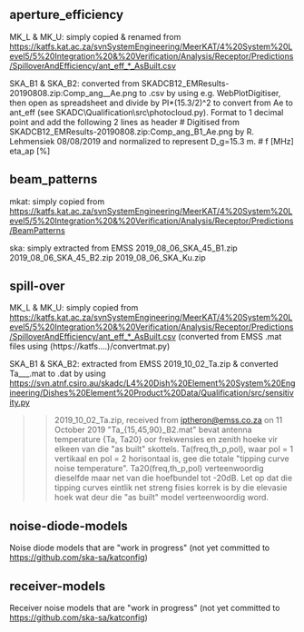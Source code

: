 aperture_efficiency
-------------------
MK_L & MK_U: simply copied & renamed from https://katfs.kat.ac.za/svnSystemEngineering/MeerKAT/4%20System%20Level5/5%20Integration%20&%20Verification/Analysis/Receptor/Predictions/SpilloverAndEfficiency/ant_eff_*_AsBuilt.csv

SKA_B1 & SKA_B2: converted from SKADCB12_EMResults-20190808.zip:Comp_ang__Ae.png to .csv by using e.g. WebPlotDigitiser, then open as spreadsheet and divide by PI*(15.3/2)^2 to convert from Ae to ant_eff (see SKADC\Qualification\src\photocloud.py).
Format to 1 decimal point and add the following 2 lines as header
    # Digitised from SKADCB12_EMResults-20190808.zip:Comp_ang_B1_Ae.png by R. Lehmensiek 08/08/2019 and normalized to represent D_g=15.3 m.
    # f [MHz]	eta_ap [%]



beam_patterns
-------------
mkat: simply copied from https://katfs.kat.ac.za/svnSystemEngineering/MeerKAT/4%20System%20Level5/5%20Integration%20&%20Verification/Analysis/Receptor/Predictions/BeamPatterns

ska: simply extracted from EMSS 2019_08_06_SKA_45_B1.zip  2019_08_06_SKA_45_B2.zip  2019_08_06_SKA_Ku.zip



spill-over
----------
MK_L & MK_U: simply copied from https://katfs.kat.ac.za/svnSystemEngineering/MeerKAT/4%20System%20Level5/5%20Integration%20&%20Verification/Analysis/Receptor/Predictions/SpilloverAndEfficiency/ant_eff_*_AsBuilt.csv
(converted from EMSS .mat files using (https://katfs....)/convertmat.py)

SKA_B1 & SKA_B2: extracted from EMSS 2019_10_02_Ta.zip & converted Ta___.mat to .dat by using https://svn.atnf.csiro.au/skadc/L4%20Dish%20Element%20System%20Engineering/Dishes%20Element%20Product%20Data/Qualification/src/sensitivity.py
>> 2019_10_02_Ta.zip, received from iptheron@emss.co.za on 11 October 2019
>>    "Ta_{15,45,90}_B2.mat" bevat antenna temperature {Ta, Ta20} oor frekwensies en zenith hoeke vir elkeen van die "as built" skottels. Ta(freq,th_p,pol), waar pol = 1 vertikaal en pol = 2 horisontaal is, gee die totale "tipping curve noise temperature". Ta20(freq,th_p,pol) verteenwoordig dieselfde maar net van die hoefbundel tot -20dB.
>>    Let op dat die tipping curves eintlik net streng fisies korrek is by die elevasie hoek wat deur die "as built" model verteenwoordig word.


noise-diode-models
------------------
Noise diode models that are "work in progress" (not yet committed to https://github.com/ska-sa/katconfig)

receiver-models
---------------
Receiver noise models that are "work in progress" (not yet committed to https://github.com/ska-sa/katconfig)
